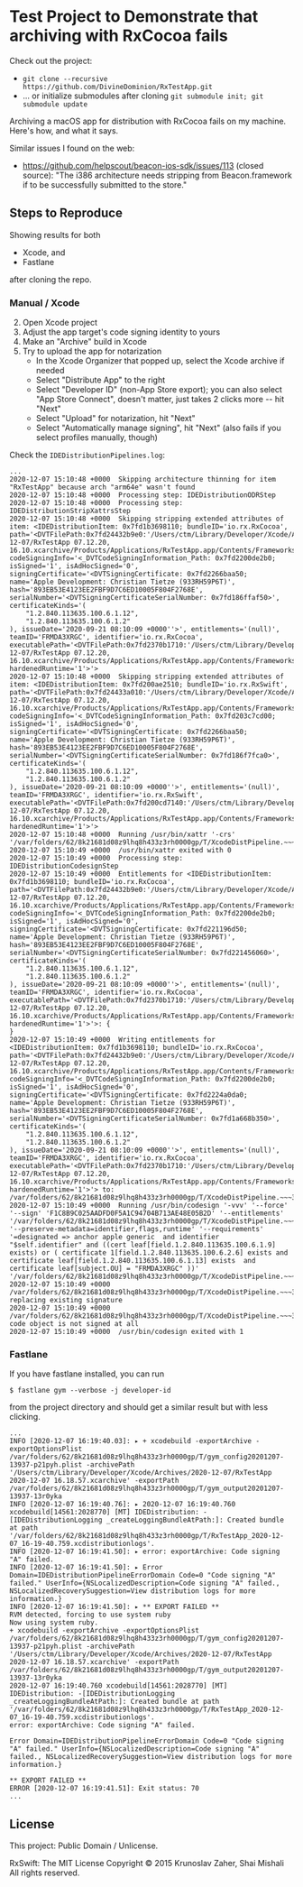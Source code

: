 # Test Project to Demonstrate that archiving with RxCocoa fails

Check out the project:

- `git clone --recursive https://github.com/DivineDominion/RxTestApp.git`
- ... or initialize submodules after cloning `git submodule init; git submodule update`

Archiving a macOS app for distribution with RxCocoa fails on my machine. Here's how, and what it says.

Similar issues I found on the web:

- https://github.com/helpscout/beacon-ios-sdk/issues/113 (closed source): "The i386 architecture needs stripping from Beacon.framework if to be successfully submitted to the store."

## Steps to Reproduce

Showing results for both

- Xcode, and
- Fastlane

after cloning the repo.

### Manual / Xcode

2. Open Xcode project
3. Adjust the app target's code signing identity to yours
3. Make an "Archive" build in Xcode
4. Try to upload the app for notarization
    - In the Xcode Organizer that popped up, select the Xcode archive if needed
    - Select "Distribute App" to the right
    - Select "Developer ID" (non-App Store export); you can also select "App Store Connect", doesn't matter, just takes 2 clicks more -- hit "Next"
    - Select "Upload" for notarization, hit "Next"
    - Select "Automatically manage signing", hit "Next" (also fails if you select profiles manually, though)

Check the `IDEDistributionPipelines.log`:

```
...
2020-12-07 15:10:48 +0000  Skipping architecture thinning for item "RxTestApp" because arch "arm64e" wasn't found
2020-12-07 15:10:48 +0000  Processing step: IDEDistributionODRStep
2020-12-07 15:10:48 +0000  Processing step: IDEDistributionStripXattrsStep
2020-12-07 15:10:48 +0000  Skipping stripping extended attributes of item: <IDEDistributionItem: 0x7fd1b3698110; bundleID='io.rx.RxCocoa', path='<DVTFilePath:0x7fd24432b9e0:'/Users/ctm/Library/Developer/Xcode/Archives/2020-12-07/RxTestApp 07.12.20, 16.10.xcarchive/Products/Applications/RxTestApp.app/Contents/Frameworks/RxCocoa.framework/Versions/A'>', codeSigningInfo='<_DVTCodeSigningInformation_Path: 0x7fd2200de2b0; isSigned='1', isAdHocSigned='0', signingCertificate='<DVTSigningCertificate: 0x7fd2266baa50; name='Apple Development: Christian Tietze (933RH59P6T)', hash='893EB53E4123EE2FBF9D7C6ED10005F804F2768E', serialNumber='<DVTSigningCertificateSerialNumber: 0x7fd186ffaf50>', certificateKinds='(
    "1.2.840.113635.100.6.1.12",
    "1.2.840.113635.100.6.1.2"
), issueDate='2020-09-21 08:10:09 +0000''>', entitlements='(null)', teamID='FRMDA3XRGC', identifier='io.rx.RxCocoa', executablePath='<DVTFilePath:0x7fd2370b1710:'/Users/ctm/Library/Developer/Xcode/Archives/2020-12-07/RxTestApp 07.12.20, 16.10.xcarchive/Products/Applications/RxTestApp.app/Contents/Frameworks/RxCocoa.framework/Versions/A/RxCocoa'>', hardenedRuntime='1'>'>
2020-12-07 15:10:48 +0000  Skipping stripping extended attributes of item: <IDEDistributionItem: 0x7fd200ae2510; bundleID='io.rx.RxSwift', path='<DVTFilePath:0x7fd24433a010:'/Users/ctm/Library/Developer/Xcode/Archives/2020-12-07/RxTestApp 07.12.20, 16.10.xcarchive/Products/Applications/RxTestApp.app/Contents/Frameworks/RxSwift.framework/Versions/A'>', codeSigningInfo='<_DVTCodeSigningInformation_Path: 0x7fd203c7cd00; isSigned='1', isAdHocSigned='0', signingCertificate='<DVTSigningCertificate: 0x7fd2266baa50; name='Apple Development: Christian Tietze (933RH59P6T)', hash='893EB53E4123EE2FBF9D7C6ED10005F804F2768E', serialNumber='<DVTSigningCertificateSerialNumber: 0x7fd186f7fca0>', certificateKinds='(
    "1.2.840.113635.100.6.1.12",
    "1.2.840.113635.100.6.1.2"
), issueDate='2020-09-21 08:10:09 +0000''>', entitlements='(null)', teamID='FRMDA3XRGC', identifier='io.rx.RxSwift', executablePath='<DVTFilePath:0x7fd200cd7140:'/Users/ctm/Library/Developer/Xcode/Archives/2020-12-07/RxTestApp 07.12.20, 16.10.xcarchive/Products/Applications/RxTestApp.app/Contents/Frameworks/RxSwift.framework/Versions/A/RxSwift'>', hardenedRuntime='1'>'>
2020-12-07 15:10:48 +0000  Running /usr/bin/xattr '-crs' '/var/folders/62/8k21681d08z9lhq8h433z3rh0000gp/T/XcodeDistPipeline.~~~30iivY/Root/Applications/RxTestApp.app'
2020-12-07 15:10:49 +0000  /usr/bin/xattr exited with 0
2020-12-07 15:10:49 +0000  Processing step: IDEDistributionCodesignStep
2020-12-07 15:10:49 +0000  Entitlements for <IDEDistributionItem: 0x7fd1b3698110; bundleID='io.rx.RxCocoa', path='<DVTFilePath:0x7fd24432b9e0:'/Users/ctm/Library/Developer/Xcode/Archives/2020-12-07/RxTestApp 07.12.20, 16.10.xcarchive/Products/Applications/RxTestApp.app/Contents/Frameworks/RxCocoa.framework/Versions/A'>', codeSigningInfo='<_DVTCodeSigningInformation_Path: 0x7fd2200de2b0; isSigned='1', isAdHocSigned='0', signingCertificate='<DVTSigningCertificate: 0x7fd221196d50; name='Apple Development: Christian Tietze (933RH59P6T)', hash='893EB53E4123EE2FBF9D7C6ED10005F804F2768E', serialNumber='<DVTSigningCertificateSerialNumber: 0x7fd221456060>', certificateKinds='(
    "1.2.840.113635.100.6.1.12",
    "1.2.840.113635.100.6.1.2"
), issueDate='2020-09-21 08:10:09 +0000''>', entitlements='(null)', teamID='FRMDA3XRGC', identifier='io.rx.RxCocoa', executablePath='<DVTFilePath:0x7fd2370b1710:'/Users/ctm/Library/Developer/Xcode/Archives/2020-12-07/RxTestApp 07.12.20, 16.10.xcarchive/Products/Applications/RxTestApp.app/Contents/Frameworks/RxCocoa.framework/Versions/A/RxCocoa'>', hardenedRuntime='1'>'>: {
}
2020-12-07 15:10:49 +0000  Writing entitlements for <IDEDistributionItem: 0x7fd1b3698110; bundleID='io.rx.RxCocoa', path='<DVTFilePath:0x7fd24432b9e0:'/Users/ctm/Library/Developer/Xcode/Archives/2020-12-07/RxTestApp 07.12.20, 16.10.xcarchive/Products/Applications/RxTestApp.app/Contents/Frameworks/RxCocoa.framework/Versions/A'>', codeSigningInfo='<_DVTCodeSigningInformation_Path: 0x7fd2200de2b0; isSigned='1', isAdHocSigned='0', signingCertificate='<DVTSigningCertificate: 0x7fd2224a0da0; name='Apple Development: Christian Tietze (933RH59P6T)', hash='893EB53E4123EE2FBF9D7C6ED10005F804F2768E', serialNumber='<DVTSigningCertificateSerialNumber: 0x7fd1a668b350>', certificateKinds='(
    "1.2.840.113635.100.6.1.12",
    "1.2.840.113635.100.6.1.2"
), issueDate='2020-09-21 08:10:09 +0000''>', entitlements='(null)', teamID='FRMDA3XRGC', identifier='io.rx.RxCocoa', executablePath='<DVTFilePath:0x7fd2370b1710:'/Users/ctm/Library/Developer/Xcode/Archives/2020-12-07/RxTestApp 07.12.20, 16.10.xcarchive/Products/Applications/RxTestApp.app/Contents/Frameworks/RxCocoa.framework/Versions/A/RxCocoa'>', hardenedRuntime='1'>'> to: /var/folders/62/8k21681d08z9lhq8h433z3rh0000gp/T/XcodeDistPipeline.~~~30iivY/entitlements~~~AkwhDT
2020-12-07 15:10:49 +0000  Running /usr/bin/codesign '-vvv' '--force' '--sign' 'F1C8B9C025AADFD0F5A1C94704B713AE48E05B2D' '--entitlements' '/var/folders/62/8k21681d08z9lhq8h433z3rh0000gp/T/XcodeDistPipeline.~~~30iivY/entitlements~~~AkwhDT' '--preserve-metadata=identifier,flags,runtime' '--requirements' '=designated => anchor apple generic  and identifier "$self.identifier" and ((cert leaf[field.1.2.840.113635.100.6.1.9] exists) or ( certificate 1[field.1.2.840.113635.100.6.2.6] exists and certificate leaf[field.1.2.840.113635.100.6.1.13] exists  and certificate leaf[subject.OU] = "FRMDA3XRGC" ))' '/var/folders/62/8k21681d08z9lhq8h433z3rh0000gp/T/XcodeDistPipeline.~~~30iivY/Root/Applications/RxTestApp.app/Contents/Frameworks/RxCocoa.framework/Versions/A'
2020-12-07 15:10:49 +0000  /var/folders/62/8k21681d08z9lhq8h433z3rh0000gp/T/XcodeDistPipeline.~~~30iivY/Root/Applications/RxTestApp.app/Contents/Frameworks/RxCocoa.framework/Versions/A: replacing existing signature
2020-12-07 15:10:49 +0000  /var/folders/62/8k21681d08z9lhq8h433z3rh0000gp/T/XcodeDistPipeline.~~~30iivY/Root/Applications/RxTestApp.app/Contents/Frameworks/RxCocoa.framework/Versions/A: code object is not signed at all
2020-12-07 15:10:49 +0000  /usr/bin/codesign exited with 1
```

### Fastlane

If you have fastlane installed, you can run

    $ fastlane gym --verbose -j developer-id

from the project directory and should get a similar result but with less clicking.

```
...
INFO [2020-12-07 16:19:40.03]: ▸ + xcodebuild -exportArchive -exportOptionsPlist /var/folders/62/8k21681d08z9lhq8h433z3rh0000gp/T/gym_config20201207-13937-p21pyh.plist -archivePath '/Users/ctm/Library/Developer/Xcode/Archives/2020-12-07/RxTestApp 2020-12-07 16.18.57.xcarchive' -exportPath /var/folders/62/8k21681d08z9lhq8h433z3rh0000gp/T/gym_output20201207-13937-13r0yka
INFO [2020-12-07 16:19:40.76]: ▸ 2020-12-07 16:19:40.760 xcodebuild[14561:2028770] [MT] IDEDistribution: -[IDEDistributionLogging _createLoggingBundleAtPath:]: Created bundle at path '/var/folders/62/8k21681d08z9lhq8h433z3rh0000gp/T/RxTestApp_2020-12-07_16-19-40.759.xcdistributionlogs'.
INFO [2020-12-07 16:19:41.50]: ▸ error: exportArchive: Code signing "A" failed.
INFO [2020-12-07 16:19:41.50]: ▸ Error Domain=IDEDistributionPipelineErrorDomain Code=0 "Code signing "A" failed." UserInfo={NSLocalizedDescription=Code signing "A" failed., NSLocalizedRecoverySuggestion=View distribution logs for more information.}
INFO [2020-12-07 16:19:41.50]: ▸ ** EXPORT FAILED **
RVM detected, forcing to use system ruby
Now using system ruby.
+ xcodebuild -exportArchive -exportOptionsPlist /var/folders/62/8k21681d08z9lhq8h433z3rh0000gp/T/gym_config20201207-13937-p21pyh.plist -archivePath '/Users/ctm/Library/Developer/Xcode/Archives/2020-12-07/RxTestApp 2020-12-07 16.18.57.xcarchive' -exportPath /var/folders/62/8k21681d08z9lhq8h433z3rh0000gp/T/gym_output20201207-13937-13r0yka
2020-12-07 16:19:40.760 xcodebuild[14561:2028770] [MT] IDEDistribution: -[IDEDistributionLogging _createLoggingBundleAtPath:]: Created bundle at path '/var/folders/62/8k21681d08z9lhq8h433z3rh0000gp/T/RxTestApp_2020-12-07_16-19-40.759.xcdistributionlogs'.
error: exportArchive: Code signing "A" failed.

Error Domain=IDEDistributionPipelineErrorDomain Code=0 "Code signing "A" failed." UserInfo={NSLocalizedDescription=Code signing "A" failed., NSLocalizedRecoverySuggestion=View distribution logs for more information.}

** EXPORT FAILED **
ERROR [2020-12-07 16:19:41.51]: Exit status: 70
...
```

## License

This project: Public Domain / Unlicense.

RxSwift: The MIT License Copyright © 2015 Krunoslav Zaher, Shai Mishali All rights reserved.
